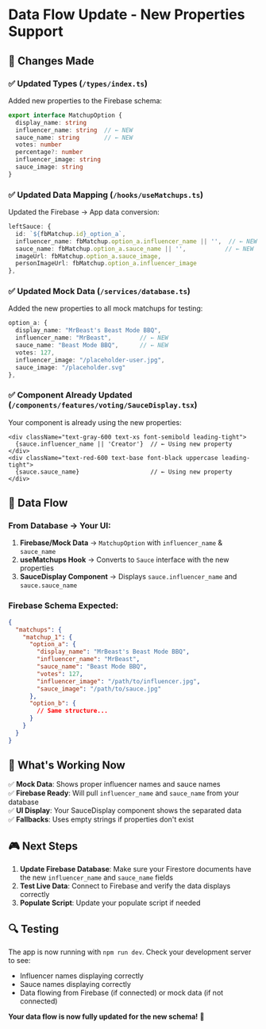 # Data Flow Update - New Properties Support

## 🎯 Changes Made

### ✅ **Updated Types** (`/types/index.ts`)
Added new properties to the Firebase schema:
```typescript
export interface MatchupOption {
  display_name: string
  influencer_name: string  // ← NEW
  sauce_name: string       // ← NEW
  votes: number
  percentage?: number
  influencer_image: string
  sauce_image: string
}
```

### ✅ **Updated Data Mapping** (`/hooks/useMatchups.ts`)
Updated the Firebase → App data conversion:
```typescript
leftSauce: {
  id: `${fbMatchup.id}_option_a`,
  influencer_name: fbMatchup.option_a.influencer_name || '',  // ← NEW
  sauce_name: fbMatchup.option_a.sauce_name || '',           // ← NEW
  imageUrl: fbMatchup.option_a.sauce_image,
  personImageUrl: fbMatchup.option_a.influencer_image
},
```

### ✅ **Updated Mock Data** (`/services/database.ts`)
Added the new properties to all mock matchups for testing:
```typescript
option_a: {
  display_name: "MrBeast's Beast Mode BBQ",
  influencer_name: "MrBeast",        // ← NEW
  sauce_name: "Beast Mode BBQ",      // ← NEW
  votes: 127,
  influencer_image: "/placeholder-user.jpg",
  sauce_image: "/placeholder.svg"
},
```

### ✅ **Component Already Updated** (`/components/features/voting/SauceDisplay.tsx`)
Your component is already using the new properties:
```tsx
<div className="text-gray-600 text-xs font-semibold leading-tight">
  {sauce.influencer_name || 'Creator'}  // ← Using new property
</div>
<div className="text-red-600 text-base font-black uppercase leading-tight">
  {sauce.sauce_name}                    // ← Using new property  
</div>
```

## 🔄 Data Flow

### **From Database → Your UI:**
1. **Firebase/Mock Data** → `MatchupOption` with `influencer_name` & `sauce_name`
2. **useMatchups Hook** → Converts to `Sauce` interface with the new properties
3. **SauceDisplay Component** → Displays `sauce.influencer_name` and `sauce.sauce_name`

### **Firebase Schema Expected:**
```json
{
  "matchups": {
    "matchup_1": {
      "option_a": {
        "display_name": "MrBeast's Beast Mode BBQ",
        "influencer_name": "MrBeast",
        "sauce_name": "Beast Mode BBQ",
        "votes": 127,
        "influencer_image": "/path/to/influencer.jpg",
        "sauce_image": "/path/to/sauce.jpg"
      },
      "option_b": {
        // Same structure...
      }
    }
  }
}
```

## 🚀 What's Working Now

✅ **Mock Data**: Shows proper influencer names and sauce names  
✅ **Firebase Ready**: Will pull `influencer_name` and `sauce_name` from your database  
✅ **UI Display**: Your SauceDisplay component shows the separated data  
✅ **Fallbacks**: Uses empty strings if properties don't exist  

## 🎮 Next Steps

1. **Update Firebase Database**: Make sure your Firestore documents have the new `influencer_name` and `sauce_name` fields
2. **Test Live Data**: Connect to Firebase and verify the data displays correctly
3. **Populate Script**: Update your populate script if needed

## 🔍 Testing

The app is now running with `npm run dev`. Check your development server to see:
- Influencer names displaying correctly
- Sauce names displaying correctly  
- Data flowing from Firebase (if connected) or mock data (if not connected)

**Your data flow is now fully updated for the new schema!** 🎉
